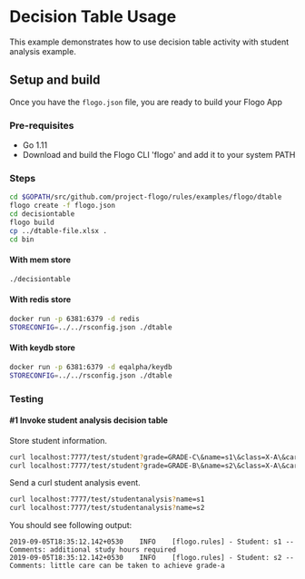 # Decision Table Usage

This example demonstrates how to use decision table activity with student analysis example.

## Setup and build
Once you have the `flogo.json` file, you are ready to build your Flogo App

### Pre-requisites
* Go 1.11
* Download and build the Flogo CLI 'flogo' and add it to your system PATH

### Steps

```sh
cd $GOPATH/src/github.com/project-flogo/rules/examples/flogo/dtable
flogo create -f flogo.json
cd decisiontable
flogo build
cp ../dtable-file.xlsx .
cd bin
```

#### With mem store

```sh
./decisiontable
```

#### With redis store

```sh
docker run -p 6381:6379 -d redis
STORECONFIG=../../rsconfig.json ./dtable
```

#### With keydb store

```sh
docker run -p 6381:6379 -d eqalpha/keydb
STORECONFIG=../../rsconfig.json ./dtable
```

### Testing

#### #1 Invoke student analysis decision table

Store student information.
```sh
curl localhost:7777/test/student?grade=GRADE-C\&name=s1\&class=X-A\&careRequired=false
curl localhost:7777/test/student?grade=GRADE-B\&name=s2\&class=X-A\&careRequired=false
```

Send a curl student analysis event.
```sh
curl localhost:7777/test/studentanalysis?name=s1
curl localhost:7777/test/studentanalysis?name=s2

```
You should see following output:
```
2019-09-05T18:35:12.142+0530    INFO    [flogo.rules] - Student: s1 -- Comments: additional study hours required
2019-09-05T18:35:12.142+0530    INFO    [flogo.rules] - Student: s2 -- Comments: little care can be taken to achieve grade-a
```